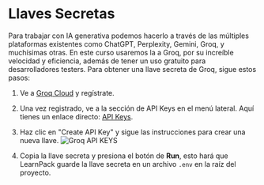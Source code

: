 # Llaves Secretas
Para trabajar con IA generativa podemos hacerlo a través de las múltiples plataformas existentes como ChatGPT, Perplexity, Gemini, Groq, y muchísimas otras. En este curso usaremos la a Groq, por su increíble velocidad y eficiencia, además de tener un uso gratuito para desarrolladores testers. Para obtener una llave secreta de Groq, sigue estos pasos:

1. Ve a [Groq Cloud](https://console.groq.com/playground) y regístrate.

2. Una vez registrado, ve a la sección de API Keys en el menú lateral. Aquí tienes un enlace directo: [API Keys](https://console.groq.com/keys).

3. Haz clic en "Create API Key" y sigue las instrucciones para crear una nueva llave.
![Groq API KEYS](https://github.com/breatheco-de/prompt-engineering-exercise-course/blob/542e074dc3c59ce753e8b53792f57ced943fa3b1/.learn/assets/groq-keys.png)


4. Copia la llave secreta y presiona el botón de **Run**, esto hará que LearnPack guarde la llave secreta en un archivo `.env` en la raíz del proyecto.